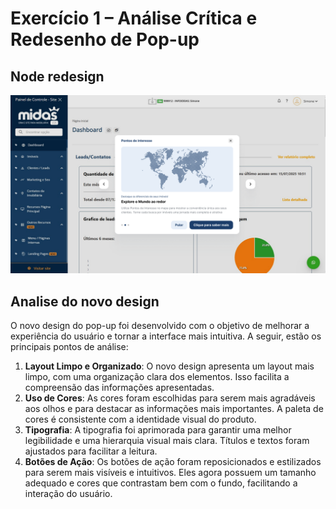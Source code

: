 # Exercício 1 – Análise Crítica e Redesenho de Pop-up

## Node redesign

<img src="./images/pop-up.png"/>

## Analise do novo design

O novo design do pop-up foi desenvolvido com o objetivo de melhorar a experiência do usuário e tornar a interface mais intuitiva. A seguir, estão os principais pontos de análise:

1. **Layout Limpo e Organizado**: O novo design apresenta um layout mais limpo, com uma organização clara dos elementos. Isso facilita a compreensão das informações apresentadas.
2. **Uso de Cores**: As cores foram escolhidas para serem mais agradáveis aos olhos e para destacar as informações mais importantes. A paleta de cores é consistente com a identidade visual do produto.
3. **Tipografia**: A tipografia foi aprimorada para garantir uma melhor legibilidade e uma hierarquia visual mais clara. Títulos e textos foram ajustados para facilitar a leitura.
4. **Botões de Ação**: Os botões de ação foram reposicionados e estilizados para serem mais visíveis e intuitivos. Eles agora possuem um tamanho adequado e cores que contrastam bem com o fundo, facilitando a interação do usuário.
